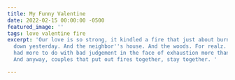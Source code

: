 ```yaml
---
title: My Funny Valentine
date: 2022-02-15 00:00:00 -0500
featured_image: ''
tags: love valentine fire
excerpt: 'Our love is so strong, it kindled a fire that just about burned the house
  down yesterday. And the neighbor''s house. And the woods. For realz. Well, it really
  had more to do with bad judgement in the face of exhaustion more than love...technically.
  And anyway, couples that put out fires together, stay together. '

---
```


